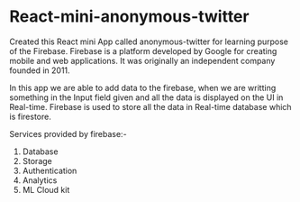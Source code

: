 # React-mini-anonymous-twitter

Created this React mini App called anonymous-twitter for learning purpose of the Firebase. Firebase is a platform developed by Google for creating mobile and web applications. It was originally an independent company founded in 2011.

In this app we are able to add data to the firebase, when we are writting something in the Input field given and all the data is displayed on the UI in Real-time. Firebase is used to store all the data in Real-time database which is firestore.

Services provided by firebase:-
1) Database
2) Storage
3) Authentication
4) Analytics
5) ML Cloud kit
